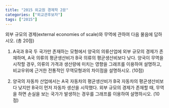 ```yaml
---
title: "2015 외교원 경제학 2문"
categories: ["외교관후보자"]
tags: ["2015"]
---
```


외부 규모의 경제(external economies of scale)와 무역에 관하여 다음 물음에 답하시오. (총 20점)

1) A국과 B국 두 국가만 존재하는 모형에서 양국의 의류산업에 외부 규모의 경제가 존재하며, A국 의류의 평균생산비가 B국 의류의 평균생산비보다 낮다. 양국이 무역을 시작할 경우, 의류의 가격과 생산량에 미치는 영향을 그래프를 이용하여 설명하고, 비교우위에 근거한 전통적인 무역모형과의 차이점을 설명하시오. (10점)

2) 양국의 자동차 산업에서는 A국 자동차의 평균생산비가 B국 자동차의 평균생산비보다 낮지만 B국이 먼저 자동차 생산을 시작했다. 외부 규모의 경제가 존재할 때, 무역을 하면 손실을 보는 국가가 발생하는 경우를 그래프를 이용하여 설명하시오. (10점)
